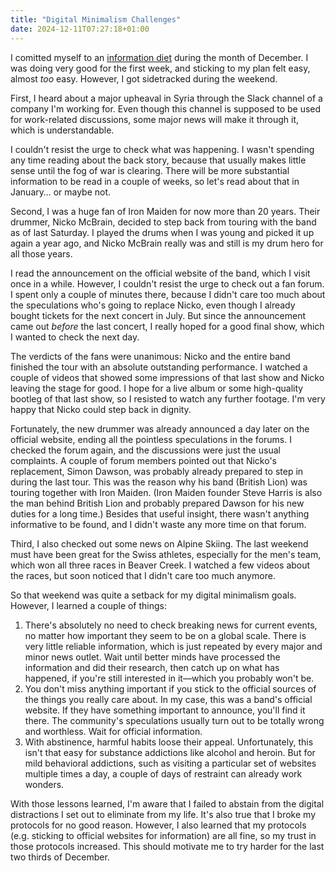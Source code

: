 ```yaml
---
title: "Digital Minimalism Challenges"
date: 2024-12-11T07:27:18+01:00
---
```


I comitted myself to an [information diet](#10) during the month of December. I
was doing very good for the first week, and sticking to my plan felt easy,
almost _too_ easy. However, I got sidetracked during the weekend.

First, I heard about a major upheaval in Syria through the Slack channel of a
company I'm working for. Even though this channel is supposed to be used for
work-related discussions, some major news will make it through it, which is
understandable.

I couldn't resist the urge to check what was happening. I wasn't spending any
time reading about the back story, because that usually makes little sense until
the fog of war is clearing. There will be more substantial information to be
read in a couple of weeks, so let's read about that in January… or maybe not.

Second, I was a huge fan of Iron Maiden for now more than 20 years. Their
drummer, Nicko McBrain, decided to step back from touring with the band as of
last Saturday. I played the drums when I was young and picked it up again a year
ago, and Nicko McBrain really was and still is my drum hero for all those years.

I read the announcement on the official website of the band, which I visit once
in a while. However, I couldn't resist the urge to check out a fan forum. I
spent only a couple of minutes there, because I didn't care too much about
the speculations who's going to replace Nicko, even though I already bought
tickets for the next concert in July. But since the announcement came out
_before_ the last concert, I really hoped for a good final show, which I wanted
to check the next day.

The verdicts of the fans were unanimous: Nicko and the entire band finished the
tour with an absolute outstanding performance. I watched a couple of videos that
showed some impressions of that last show and Nicko leaving the stage for good.
I hope for a live album or some high-quality bootleg of that last show, so I
resisted to watch any further footage. I'm very happy that Nicko could step back
in dignity.

Fortunately, the new drummer was already announced a day later on the official
website, ending all the pointless speculations in the forums. I checked the
forum again, and the discussions were just the usual complaints. A couple of
forum members pointed out that Nicko's replacement, Simon Dawson, was probably
already prepared to step in during the last tour. This was the reason why his
band (British Lion) was touring together with Iron Maiden. (Iron Maiden founder
Steve Harris is also the man behind British Lion and probably prepared Dawson
for his new duties for a long time.) Besides that useful insight, there wasn't
anything informative to be found, and I didn't waste any more time on that forum.

Third, I also checked out some news on Alpine Skiing. The last weekend must have
been great for the Swiss athletes, especially for the men's team, which won all
three races in Beaver Creek. I watched a few videos about the races, but soon
noticed that I didn't care too much anymore.

So that weekend was quite a setback for my digital minimalism goals. However, I
learned a couple of things:

1. There's absolutely no need to check breaking news for current events, no
   matter how important they seem to be on a global scale. There is very little
   reliable information, which is just repeated by every major and minor news
   outlet. Wait until better minds have processed the information and did their
   research, then catch up on what has happened, if you're still interested in
   it—which you probably won't be.
2. You don't miss anything important if you stick to the official sources of the
   things you really care about. In my case, this was a band's official website.
   If they have something important to announce, you'll find it there. The
   community's speculations usually turn out to be totally wrong and worthless.
   Wait for official information.
3. With abstinence, harmful habits loose their appeal. Unfortunately, this isn't
   that easy for substance addictions like alcohol and heroin. But for mild
   behavioral addictions, such as visiting a particular set of websites multiple
   times a day, a couple of days of restraint can already work wonders.

With those lessons learned, I'm aware that I failed to abstain from the digital
distractions I set out to eliminate from my life. It's also true that I broke my
protocols for no good reason. However, I also learned that my protocols (e.g.
sticking to official websites for information) are all fine, so my trust in
those protocols increased. This should motivate me to try harder for the last
two thirds of December.
